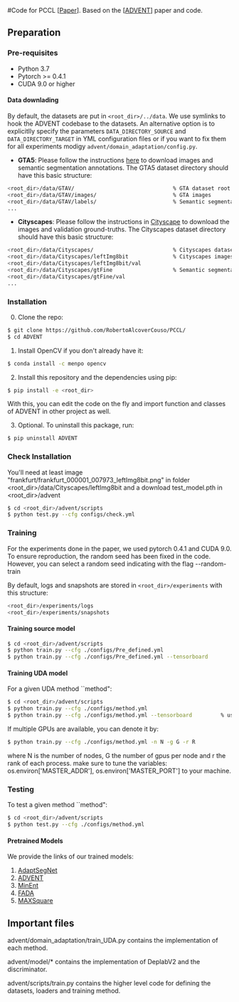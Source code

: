 #Code for PCCL [[Paper](https://papers.ssrn.com/sol3/papers.cfm?abstract_id=4410425)].
Based on the [[ADVENT](https://github.com/valeoai/ADVENT)] paper and code.

## Preparation

### Pre-requisites
* Python 3.7
* Pytorch >= 0.4.1
* CUDA 9.0 or higher

#### Data downlading
By default, the datasets are put in ```<root_dir>/../data```. We use symlinks to hook the ADVENT codebase to the datasets. An alternative option is to explicitlly specify the parameters ```DATA_DIRECTORY_SOURCE``` and ```DATA_DIRECTORY_TARGET``` in YML configuration files or if you want to fix them for all experiments modigy ```advent/domain_adaptation/config.py```.

* **GTA5**: Please follow the instructions [here](https://download.visinf.tu-darmstadt.de/data/from_games/) to download images and semantic segmentation annotations. The GTA5 dataset directory should have this basic structure:
```bash
<root_dir>/data/GTAV/                               % GTA dataset root
<root_dir>/data/GTAV/images/                        % GTA images
<root_dir>/data/GTAV/labels/                        % Semantic segmentation labels
...
```

* **Cityscapes**: Please follow the instructions in [Cityscape](https://www.cityscapes-dataset.com/) to download the images and validation ground-truths. The Cityscapes dataset directory should have this basic structure:
```bash
<root_dir>/data/Cityscapes/                         % Cityscapes dataset root
<root_dir>/data/Cityscapes/leftImg8bit              % Cityscapes images
<root_dir>/data/Cityscapes/leftImg8bit/val
<root_dir>/data/Cityscapes/gtFine                   % Semantic segmentation labels
<root_dir>/data/Cityscapes/gtFine/val
...
```
### Installation
0. Clone the repo:
```bash
$ git clone https://github.com/RobertoAlcoverCouso/PCCL/
$ cd ADVENT
```

1. Install OpenCV if you don't already have it:

```bash
$ conda install -c menpo opencv
```

2. Install this repository and the dependencies using pip:
```bash
$ pip install -e <root_dir>
```

With this, you can edit the code on the fly and import function 
and classes of ADVENT in other project as well.

3. Optional. To uninstall this package, run:
```bash
$ pip uninstall ADVENT
```
### Check Installation
You'll need at least image "frankfurt/frankfurt_000001_007973_leftImg8bit.png" in folder <root_dir>/data/Cityscapes/leftImg8bit and a download test_model.pth  in  <root_dir>/advent
```bash
$ cd <root_dir>/advent/scripts
$ python test.py --cfg configs/check.yml
```
### Training
For the experiments done in the paper, we used pytorch 0.4.1 and CUDA 9.0. To ensure reproduction, the random seed has been fixed in the code. However, you can select a random seed indicating with the flag --random-train

By default, logs and snapshots are stored in ```<root_dir>/experiments``` with this structure:
```bash
<root_dir>/experiments/logs
<root_dir>/experiments/snapshots
```
#### Training source model
```bash
$ cd <root_dir>/advent/scripts
$ python train.py --cfg ./configs/Pre_defined.yml
$ python train.py --cfg ./configs/Pre_defined.yml --tensorboard         % using tensorboard
```
#### Training UDA model
For a given UDA method ``method":
```bash
$ cd <root_dir>/advent/scripts
$ python train.py --cfg ./configs/method.yml
$ python train.py --cfg ./configs/method.yml --tensorboard         % using tensorboard
```
If multiple GPUs are available, you can denote it by:
```bash
$ python train.py --cfg ./configs/method.yml -n N -g G -r R
```
where N is the number of nodes, G the number of gpus per node and r the rank of each process.
make sure to tune the variables: os.environ['MASTER_ADDR'], os.environ['MASTER_PORT'] to your machine.

### Testing
To test a given method ``method":
```bash
$ cd <root_dir>/advent/scripts
$ python test.py --cfg ./configs/method.yml
```

#### Pretrained Models
We provide the links of our trained models:
1.  [AdaptSegNet](http://www-vpu.eps.uam.es/publications/PCCL/AdaptSegNet.pth)
2.  [ADVENT](http://www-vpu.eps.uam.es/publications/PCCL/ADVENT.pth)
3.  [MinEnt](http://www-vpu.eps.uam.es/publications/PCCL/MinEnt.pth)
4.  [FADA](http://www-vpu.eps.uam.es/publications/PCCL/FADA.pth)
5.  [MAXSquare](http://www-vpu.eps.uam.es/publications/PCCL/MAXSquare.pth)

## Important files
advent/domain_adaptation/train_UDA.py contains the implementation of each method.

advent/model/* contains the implementation of DeplabV2 and the discriminator.

advent/scripts/train.py contains the higher level code for defining the datasets, loaders and training method.
